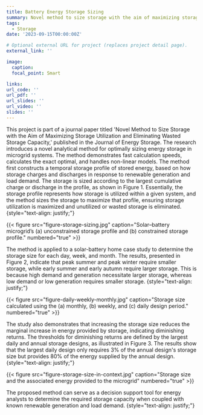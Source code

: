 ```yaml
---
title: Battery Energy Storage Sizing
summary: Novel method to size storage with the aim of maximizing storage utilization and eliminating wasted storage capcacity.
tags:
  - Storage
date: '2023-09-15T00:00:00Z'

# Optional external URL for project (replaces project detail page).
external_link: ''

image:
  caption: 
  focal_point: Smart

links:
url_code: ''
url_pdf: ''
url_slides: ''
url_video: ''
slides: ''
---
```


This project is part of a journal paper titled 'Novel Method to Size Storage with the Aim of Maximizing Storage Utilization and Eliminating Wasted Storage Capacity,' published in the Journal of Energy Storage. The research introduces a novel analytical method for optimally sizing energy storage in microgrid systems. The method demonstrates fast calculation speeds, calculates the exact optimal, and handles non-linear models. The method first constructs a temporal storage profile of stored energy, based on how storage charges and discharges in response to renewable generation and load demand. The storage is sized according to the largest cumulative charge or discharge in the profile, as shown in Figure 1. Essentially, the storage profile represents how storage is utilized within a given system, and the method sizes the storage to maximize that profile, ensuring storage utilization is maximized and unutilized or wasted storage is eliminated.
{style="text-align: justify;"}

{{< figure src="figure-storage-sizing.jpg" caption="Solar–battery microgrid’s (a) unconstrained storage profile and (b) constrained storage profile." numbered="true" >}}

The method is applied to a solar-battery home case study to determine the storage size for each day, week, and month. The results, presented in Figure 2, indicate that peak summer and peak winter require smaller storage, while early summer and early autumn require larger storage. This is because high demand and generation necessitate larger storage, whereas low demand or low generation requires smaller storage.
{style="text-align: justify;"}

{{< figure src="figure-daily-weekly-monthly.jpg" caption="Storage size calculated using the (a) monthly, (b) weekly, and (c) daily design period." numbered="true" >}}

The study also demonstrates that increasing the storage size reduces the marginal increase in energy provided by storage, indicating diminishing returns. The thresholds for diminishing returns are defined by the largest daily and annual storage designs, as illustrated in Figure 3. The results show that the largest daily design only requires 3% of the annual design's storage size but provides 80% of the energy supplied by the annual design.
{style="text-align: justify;"}

{{< figure src="figure-storage-size-in-context.jpg" caption="Storage size and the associated energy provided to the microgrid" numbered="true" >}}

The proposed method can serve as a decision support tool for energy analysts to determine the required storage capacity when coupled with known renewable generation and load demand.
{style="text-align: justify;"}
